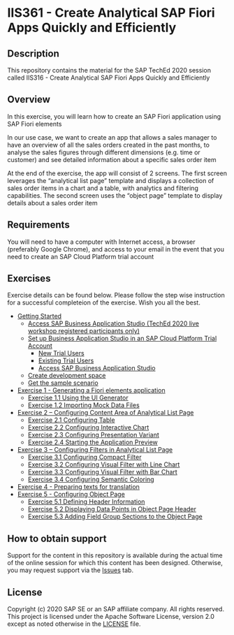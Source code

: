 # IIS361 - Create Analytical SAP Fiori Apps Quickly and Efficiently

## Description

This repository contains the material for the SAP TechEd 2020 session called IIS316 - Create Analytical SAP Fiori Apps Quickly and Efficiently  

## Overview

In this exercise, you will learn how to create an SAP Fiori application using SAP Fiori elements

In our use case, we want to create an app that allows a sales manager to have an overview of all the sales orders created in the past months, to analyse the sales figures through different dimensions (e.g. time or customer) and see detailed information about a specific sales order item

At the end of the exercise, the app will consist of 2 screens. The first screen leverages the “analytical list page” template and displays a collection of sales order items in a chart and a table, with analytics and filtering capabilities. The second screen uses the “object page” template to display details about a sales order item


## Requirements

You will need to have a computer with Internet access, a browser (preferably Google Chrome), and access to your email in the event that you need to create an SAP Cloud Platform trial account

## Exercises

Exercise details can be found below. Please follow the step wise instruction for a successful completeion of the exercise.
Wish you all the best.

- [Getting Started](exercises/ex0#getting-started---setting-up-your-development-environment)
  - [Access SAP Business Application Studio (TechEd 2020 live workshop registered participants only)](exercises/ex0#access-sap-business-application-studio-teched-2020-live-workshop-registered-participants-only)
  - [Set up Business Application Studio in an SAP Cloud Platform Trial Account](exercises/ex0#set-up-business-application-studio-in-an-sap-cloud-platform-trial-account)
    - [New Trial Users](exercises/ex0#new-trial-users)
    - [Existing Trial Users](exercises/ex0#existing-trial-users)
    - [Access SAP Business Application Studio](exercises/ex0#access-sap-business-application-studio)
  - [Create development space](exercises/ex0#create-dev-space)
  - [Get the sample scenario](exercises/ex0#get-the-sample-scenario)
- [Exercise 1 - Generating a Fiori elements application](exercises/ex1#exercise-1---generating-a-fiori-elements-app)
  - [Exercise 1.1 Using the UI Generator](exercises/ex1#exercise-11-using-the-ui-generator)
  - [Exercise 1.2 Importing Mock Data Files](exercises/ex1#exercise-12-importing-mock-data-files)
- [Exercise 2 – Configuring Content Area of Analytical List Page](exercises/ex2/README.md#exercise-2---configure-content-area-in-analytical-list-page)
  - [Exercise 2.1 Configuring Table](exercises/ex2#exercise-21-configuring-table)
  - [Exercise 2.2 Configuring Interactive Chart](exercises/ex2#exercise-22-configuring-interactive-chart)
  - [Exercise 2.3 Configuring Presentation Variant](exercises/ex2#exercise-23-configuring-presentation-variant)
  - [Exercise 2.4 Starting the Application Preview](exercises/ex2#exercise-24-starting-the-application-preview)
- [Exercise 3 – Configuring Filters in Analytical List Page](exercises/ex3#exercise-31-configuring-comact-filter)
  - [Exercise 3.1 Configuring Compact Filter](exercises/ex3#exercise-31-configuring-compact-filter)
  - [Exercise 3.2 Configuring Visual Filter with Line Chart](exercises/ex3#exercise-32-configuring-visual-filter-with-line-chart)
  - [Exercise 3.3 Configuring Visual Filter with Bar Chart](exercises/ex3#exercise-33-configuring-visual-filter-with-bar-chart)
  - [Exercise 3.4 Configuring Semantic Coloring](exercises/ex3#exercise-34-configuring-semantic-coloring)
- [Exercise 4 - Preparing texts for translation](exercises/ex4/README.md)
- [Exercise 5 - Configuring Object Page](exercises/ex5/README.md)
  - [Exercise 5.1 Defining Header Information](exercises/ex5#exercise-51-defining-header-information)
  - [Exercise 5.2 Displaying Data Points in Object Page Header](exercises/ex5#exercise-52-displaying-data-points-in-object-page-header)
  - [Exercise 5.3 Adding Field Group Sections to the Object Page](exercises/ex5#exercise-53-adding-field-group-sections-to-the-object-page)

## How to obtain support

Support for the content in this repository is available during the actual time of the online session for which this content has been designed. Otherwise, you may request support via the [Issues](../../issues) tab.

## License

Copyright (c) 2020 SAP SE or an SAP affiliate company. All rights reserved. This project is licensed under the Apache Software License, version 2.0 except as noted otherwise in the [LICENSE](LICENSES/Apache-2.0.txt) file.


